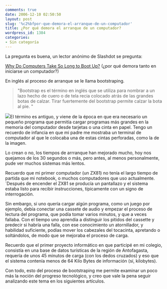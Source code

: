 ```yaml
---
comments: true
date: 2006-12-10 02:50:50
layout: post
slug: '%c2%bfpor-que-demora-el-arranque-de-un-computador'
title: ¿Por qué demora el arranque de un computador?
wordpress_id: 1384
categories:
- Sin categoría
---
```


La pregunta es buena, un lector anónimo de Slashdot se pregunta:

[Why Do Computers Take So Long to Boot Up?](http://replay.waybackmachine.org/20071027010120/http://ask.slashdot.org/askslashdot/06/12/11/0142212.shtml) (¿por qué demora tanto en iniciarse un computador?)

En inglés al proceso de arranque se le llama bootstraping.


> "Bootstrap es el término en inglés que se utiliza para nombrar a un lazo hecho de cuero o de tela recia colocado atrás de las grandes botas de calzar. Tirar fuertemente del bootstrap permite calzar la bota al pie. "


[![](http://www.lnds.net/blog/wp-content/uploads/2011/01/pt-thumb.jpg)](http://www.lnds.net/blog/wp-content/uploads/2011/01/pt-thumb.jpg)El término es antiguo, y viene de la época en que era necesario un pequeño programa que permitía cargar programas más grandes en la memoria del computador desde tarjetas o una cinta en papel. Tengo un recuerdo de infancia en que mi padre me mostraba un terminal de computador al que le colocaba una de estas cintas perforadas, como la de la imagen.

Lo crean o no, los tiempos de arrranque han mejorado mucho, hoy nos quejamos de los 30 segundos o más, pero antes, al menos personalmente, pude ver muchos sistemas más lentos.

Recuerdo que mi primer computador (un ZX81) no tenía el largo tiempo de partida que mi notebook, o muchos computadores que uso actualmente. ´Después de encender el ZX81 se producía un pantallazo y el sistema estaba listo para recibir instrucciones, típicamente con un signo de interrogación.

Sin embargo, si uno quería cargar algún programa, como un juego por ejemplo, debía conectar una cassete de audio y empezar el proceso de lectura del programa, que podía tomar varios minutos, y que a veces fallaba. Con el tiempo uno aprendía a distinguir los pitidos del cassette y predecir si habría una falla, con ese conocimiento un atornillador, y habilidad suficiente, podías mover los cabezales del tocacinta, apretando o soltándolos, de modo que se mejoraba el proceso de carga.

Recuerdo que el primer proyecto informático en que participé en mi colegio, consistía en una base de datos turísticas de la región de Antofagasta, requería de unos 45 minutos de carga (con los dedos cruzados) y eso que el sistema contenía menos de 64 Kilo Bytes de información (sí, kilobytes).

Con todo, esto del proceso de bootstraping me permite examinar un poco más la noción del progreso tecnológico, y creo que vale la pena seguir analizando este tema en los siguientes artículos.
